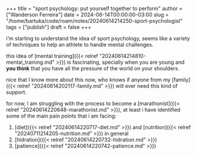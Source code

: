 +++
title = "sport psychology: put yourself together to perform"
author = ["Wanderson Ferreira"]
date = 2024-06-14T00:00:00-03:00
slug = "/home/bartuka/code/roam/notes/20240614214250-sport-psychologist"
tags = ["publish"]
draft = false
+++

i'm starting to understand the idea of sport psychology, seems like a variety of
techniques to help an athlete to handle mental challenges.

this idea of [mental training]({{< relref "20240614214810-mental_training.md" >}}) is fascinating, specially when you are young and **you
think** that you have all the pressure of the world on your shoulders.

nice that I know more about this now, who knows if anyone from my [family]({{< relref "20240614202117-family.md" >}}) will
ever need this kind of support.

for now, I am struggling with the process to become a [marathonist]({{< relref "20240614220648-marathonist.md" >}}), at least i
have identified some of the main pain points that i am facing:

1.  [diet]({{< relref "20240614220717-diet.md" >}}) and [nutrition]({{< relref "20240711214205-nutrition.md" >}}) in general
2.  [hidration]({{< relref "20240614220732-hidration.md" >}})
3.  [patience]({{< relref "20240614220742-patience.md" >}})
